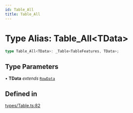 ```yaml
---
id: Table_All
title: Table_All
---
```


# Type Alias: Table\_All\<TData\>

```ts
type Table_All<TData>: _Table<TableFeatures, TData>;
```

## Type Parameters

• **TData** *extends* [`RowData`](rowdata.md)

## Defined in

[types/Table.ts:82](https://github.com/TanStack/table/blob/b1e6b79157b0debc7222660572b06c8b857f4605/packages/table-core/src/types/Table.ts#L82)
